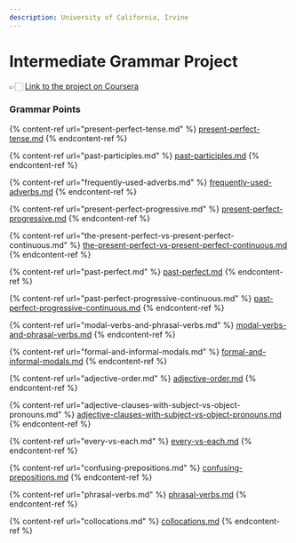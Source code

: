 ```yaml
---
description: University of California, Irvine
---
```


# Intermediate Grammar Project

👉🏻 [Link to the project on Coursera](https://www.coursera.org/learn/intermediate-grammar-capstone/)

### Grammar Points

{% content-ref url="present-perfect-tense.md" %}
[present-perfect-tense.md](present-perfect-tense.md)
{% endcontent-ref %}

{% content-ref url="past-participles.md" %}
[past-participles.md](past-participles.md)
{% endcontent-ref %}

{% content-ref url="frequently-used-adverbs.md" %}
[frequently-used-adverbs.md](frequently-used-adverbs.md)
{% endcontent-ref %}

{% content-ref url="present-perfect-progressive.md" %}
[present-perfect-progressive.md](present-perfect-progressive.md)
{% endcontent-ref %}

{% content-ref url="the-present-perfect-vs-present-perfect-continuous.md" %}
[the-present-perfect-vs-present-perfect-continuous.md](the-present-perfect-vs-present-perfect-continuous.md)
{% endcontent-ref %}

{% content-ref url="past-perfect.md" %}
[past-perfect.md](past-perfect.md)
{% endcontent-ref %}

{% content-ref url="past-perfect-progressive-continuous.md" %}
[past-perfect-progressive-continuous.md](past-perfect-progressive-continuous.md)
{% endcontent-ref %}

{% content-ref url="modal-verbs-and-phrasal-verbs.md" %}
[modal-verbs-and-phrasal-verbs.md](modal-verbs-and-phrasal-verbs.md)
{% endcontent-ref %}

{% content-ref url="formal-and-informal-modals.md" %}
[formal-and-informal-modals.md](formal-and-informal-modals.md)
{% endcontent-ref %}

{% content-ref url="adjective-order.md" %}
[adjective-order.md](adjective-order.md)
{% endcontent-ref %}

{% content-ref url="adjective-clauses-with-subject-vs-object-pronouns.md" %}
[adjective-clauses-with-subject-vs-object-pronouns.md](adjective-clauses-with-subject-vs-object-pronouns.md)
{% endcontent-ref %}

{% content-ref url="every-vs-each.md" %}
[every-vs-each.md](every-vs-each.md)
{% endcontent-ref %}

{% content-ref url="confusing-prepositions.md" %}
[confusing-prepositions.md](confusing-prepositions.md)
{% endcontent-ref %}

{% content-ref url="phrasal-verbs.md" %}
[phrasal-verbs.md](phrasal-verbs.md)
{% endcontent-ref %}

{% content-ref url="collocations.md" %}
[collocations.md](collocations.md)
{% endcontent-ref %}

